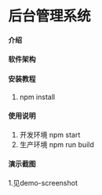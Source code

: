 # 后台管理系统

#### 介绍


#### 软件架构


#### 安装教程

1.  npm install


#### 使用说明

1.  开发环境 npm start
2.  生产环境 npm run build

#### 演示截图

1.见demo-screenshot






